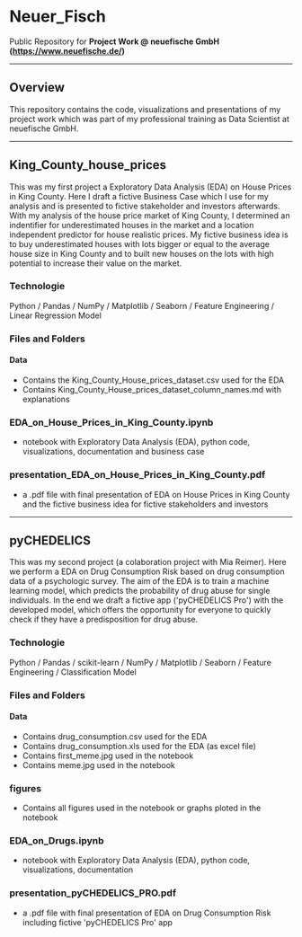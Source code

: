 # Neuer_Fisch

Public Repository for **Project Work @ neuefische GmbH (https://www.neuefische.de/)**

---

## Overview

This repository contains the code, visualizations and presentations of my project work which was part of my professional training as Data Scientist at neuefische GmbH.

---

## King_County_house_prices

This was my first project a Exploratory Data Analysis (EDA) on House Prices in King County. Here I draft a fictive Business Case which I use for my analysis and is presented to fictive stakeholder and investors afterwards. With my analysis of the house price market of King County, I determined an indentifier for underestimated houses in the market and a location independent predictor for house realistic prices. My fictive business idea is to buy underestimated houses with lots bigger or equal to the average house size in King County and to built new houses on the lots with high potential to increase their value on the market. 

### Technologie

Python / Pandas / NumPy / Matplotlib / Seaborn / Feature Engineering / Linear Regression Model

### Files and Folders

#### Data

- Contains the King_County_House_prices_dataset.csv used for the EDA
- Contains King_County_House_prices_dataset_column_names.md with explanations

### EDA_on_House_Prices_in_King_County.ipynb

- notebook with Exploratory Data Analysis (EDA), python code, visualizations, documentation and business case

### presentation_EDA_on_House_Prices_in_King_County.pdf

- a .pdf file with final presentation of EDA on House Prices in King County and the fictive business idea for fictive stakeholders and investors

---

## pyCHEDELICS

This was my second project (a colaboration project with Mia Reimer). Here we perform a EDA on Drug Consumption Risk based on drug consumption data of a psychologic survey. The aim of the EDA is to train a machine learning model, which predicts the probability of drug abuse for single individuals. In the end we draft a fictive app ('pyCHEDELICS Pro') with the developed model, which offers the opportunity for everyone to quickly check if they have a predisposition for drug abuse.

### Technologie

Python / Pandas / scikit-learn / NumPy / Matplotlib / Seaborn / Feature Engineering / Classification Model

### Files and Folders

#### Data

- Contains drug_consumption.csv used for the EDA
- Contains drug_consumption.xls used for the EDA (as excel file)
- Contains first_meme.jpg used in the notebook
- Contains meme.jpg used in the notebook

### figures

- Contains all figures used in the notebook or graphs ploted in the notebook


### EDA_on_Drugs.ipynb

- notebook with Exploratory Data Analysis (EDA), python code, visualizations, documentation

### presentation_pyCHEDELICS_PRO.pdf

- a .pdf file with final presentation of EDA on Drug Consumption Risk including fictive 'pyCHEDELICS Pro' app